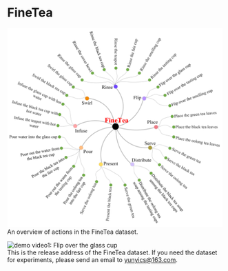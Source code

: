 # FineTea
<img src="https://github.com/Changwei-Ouyang/FineTea/blob/main/finetea.png" width="500px"> 
An overview of actions in the FineTea dataset. <br>


![demo video1: Flip over the glass cup](https://github.com/Changwei-Ouyang/FineTea/blob/main/demo1_Flip%20over%20the%20glass%20cup.gif)
<br>
This is the release address of the FineTea dataset. If you need the dataset for experiments, please send an email to yunyics@163.com.
